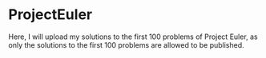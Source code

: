 # ProjectEuler
Here, I will upload my solutions to the first 100 problems of Project Euler, as only the solutions to the first 100 problems are allowed to be published.
